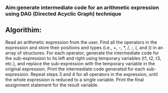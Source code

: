 ### Aim:generate intermediate code for an arithmetic expression using DAG (Directed Acyclic Graph) technique

## Algorithim:
Read an arithmetic expression from the user.
Find all the operators in the expression and store their positions and types (i.e., +, -, *, /, :, (, and )) in an array of structures.
For each operator, generate the intermediate code for the sub-expression to its left and right using temporary variables (t1, t2, t3, etc.), and replace the sub-expression with the temporary variable in the original expression.
Print the intermediate code generated for each sub-expression.
Repeat steps 3 and 4 for all operators in the expression, until the whole expression is reduced to a single variable.
Print the final assignment statement for the result variable.

